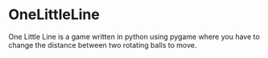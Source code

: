 # OneLittleLine
One Little Line is a game written in python using pygame where you have to change the distance between two rotating balls to move.
